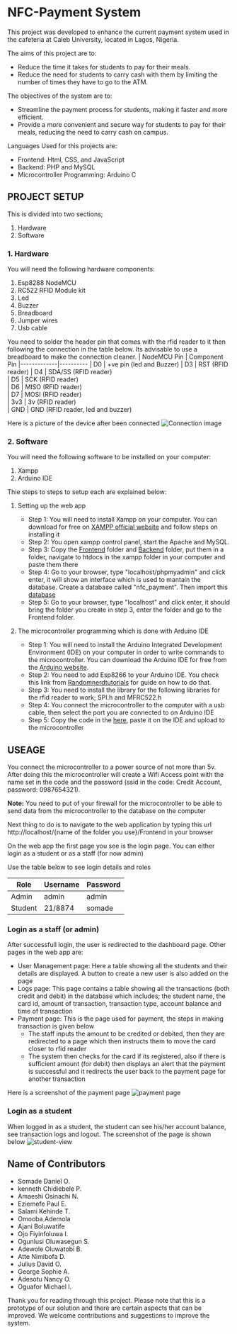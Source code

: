 # NFC-Payment System

This project was developed to enhance the current payment system used in the cafeteria at Caleb University, located in Lagos, Nigeria.

The aims of this project are to:

- Reduce the time it takes for students to pay for their meals.
- Reduce the need for students to carry cash with them by limiting the number of times they have to go to the ATM.

The objectives of the system are to:

- Streamline the payment process for students, making it faster and more efficient.
- Provide a more convenient and secure way for students to pay for their meals, reducing the need to carry cash on campus.

Languages Used for this projects are:

- Frontend: Html, CSS, and JavaScript
- Backend: PHP and MySQL
- Microcontroller Programming: Arduino C

## PROJECT SETUP

This is divided into two sections;

1. Hardware
2. Software

### 1. Hardware

You will need the following hardware components:

1. Esp8288 NodeMCU
2. RC522 RFID Module kit
3. Led
4. Buzzer
5. Breadboard
6. Jumper wires
7. Usb cable

You need to solder the header pin that comes with the rfid reader to it then following the connection in the table below.
Its advisable to use a breadboard to make the connection cleaner.
| NodeMCU Pin | Component Pin
|-------------|----------
| D0 | +ve pin (led and Buzzer)
| D3 | RST (RFID reader)
| D4 | SDA/SS (RFID reader)  
| D5 | SCK (RFID reader)  
| D6 | MISO (RFID reader)  
| D7 | MOSI (RFID reader)  
| 3v3 | 3v (RFID reader)  
| GND | GND (RFID reader, led and buzzer)

Here is a picture of the device after been connected 
![Connection image](https://user-images.githubusercontent.com/48515473/211169237-5bab1c0f-3c7a-4147-83bc-9f556c92255a.jpeg)


### 2. Software

You will need the following software to be installed on your computer:

1. Xampp
2. Arduino IDE

Thie steps to steps to setup each are explained below:

1. Setting up the web app

   - Step 1: You will need to install Xampp on your computer. You can download for free on [XAMPP official website](https://www.apachefriends.org/download.html) and follow steps on installing it
   - Step 2: You open xampp control panel, start the Apache and MySQL.
   - Step 3: Copy the [Frontend](./Frontend) folder and [Backend](/backend) folder, put them in a folder, navigate to htdocs in the xampp folder in your computer and paste them there
   - Step 4: Go to your browser, type "localhost/phpmyadmin" and click enter, it will show an interface which is used to mantain the database. Create a database called "nfc_payment". Then import this [database](./backend/database/nfc_payment.sql)
   - Step 5: Go to your browser, type "localhost" and click enter, it should bring the folder you create in step 3, enter the folder and go to the Frontend folder.

2. The microcontroller programming which is done with Arduino IDE

   - Step 1: You will need to install the Arduino Integrated Development Environment (IDE) on your computer in order to write commands to the microcontroller. You can download the Arduino IDE for free from the [Arduino website](https://www.arduino.cc/en/Main/Software).
   - Step 2: You need to add Esp8266 to your Arduino IDE. You check this link from [Randomnerdtutorials](https://randomnerdtutorials.com/how-to-install-esp8266-board-arduino-ide/) for guide on how to do that.
   - Step 3: You need to install the library for the following libraries for the rfid reader to work; SPI.h and MFRC522.h
   - Step 4: You connect the microcontroller to the computer with a usb cable, then select the port you are connected to on Arduino IDE
   - Step 5: Copy the code in the [here](Hardware/read_card_and_send_to_db/read_card_and_send_to_db.ino), paste it on the IDE and upload to the microcontroller

## USEAGE

You connect the microcontroller to a power source of not more than 5v. After doing this the microcontroller will create a Wifi Access point with the name set in the code and the password (ssid in the code: Credit Account, password: 0987654321).

**Note:** You need to put of your firewall for the microcontroller to be able to send data from the microcontroller to the database on the computer

Next thing to do is to navigate to the web application by typing this url http://localhost/{name of the folder you use}/Frontend in your browser

On the web app the first page you see is the login page. You can either login as a student or as a staff (for now admin)

Use the table below to see login details and roles

| Role    | Username | Password |
| ------- | -------- | -------- |
| Admin   | admin    | admin    |
| Student | 21/8874  | somade   |

### Login as a staff (or admin)
After successfull login, the user is redirected to the dashboard page. Other pages in the web app are:

- User Management page: Here a table showing all the students and their details are displayed. A button to create a new user is also added on the page
- Logs page: This page contains a table showing all the transactions (both credit and debit) in the database which includes; the student name, the card id, amount of transaction, transaction type, account balance and time of transaction
- Payment page: This is the page used for payment, the steps in making transaction is given below
   - The staff inputs the amount to be credited or debited, then they are redirected to a page which then instructs them to move the card closer to rfid reader
   - The system then checks for the card if its registered, also if there is sufficient amount (for debit) then displays an alert that the payment is successful and it redirects the user back to the payment page for another transaction

Here is a screenshot of the payment page 
![payment page](https://user-images.githubusercontent.com/48515473/211169974-fe4800ce-b52b-48a2-afa7-72334465030d.jpeg)



### Login as a student
When logged in as a student, the student can see his/her account balance, see transaction logs and logout. The screenshot of the page is shown below
![student-view](https://user-images.githubusercontent.com/48515473/211169058-ecbff2bf-58a1-4668-ab5e-33b68801856e.jpg)


## Name of Contributors

- Somade Daniel O.
- kenneth Chidiebele P.
- Amaeshi Osinachi N.
- Eziemefe Paul E.
- Salami Kehinde T.
- Omooba Ademola
- Ajani Boluwatife
- Ojo Fiyinfoluwa I.
- Ogunlusi Oluwasegun S.
- Adewole Oluwatobi B.
- Atte Nimibofa D.
- Julius David O.
- George Sophie A.
- Adesotu Nancy O.
- Oguafor Michael I.

Thank you for reading through this project. Please note that this is a prototype of our solution and there are certain aspects that can be improved. We welcome contributions and suggestions to improve the system.

